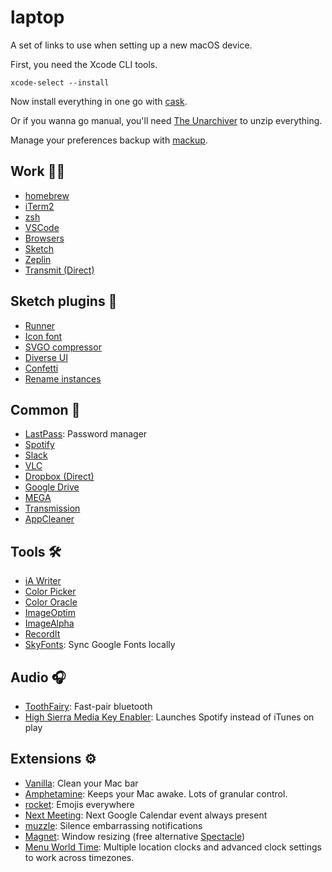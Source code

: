 # laptop

A set of links to use when setting up a new macOS device.

First, you need the Xcode CLI tools.

```
xcode-select --install
```

Now install everything in one go with [cask](cask.md).

Or if you wanna go manual, you'll need [The Unarchiver](https://theunarchiver.com/) to unzip everything.

Manage your preferences backup with [mackup](https://github.com/lra/mackup).

## Work 👨‍💻

- [homebrew](https://brew.sh/)
- [iTerm2](https://www.iterm2.com/)
- [zsh](https://ohmyz.sh/)
- [VSCode](https://code.visualstudio.com/Download)
- [Browsers](http://outdatedbrowser.com/en)
- [Sketch](https://www.sketchapp.com/)
- [Zeplin](https://zeplin.io/)
- [Transmit (Direct)](https://download.panic.com/transmit/Transmit%204.4.13.zip)

## Sketch plugins 💎

- [Runner](https://sketchrunner.com/)
- [Icon font](https://github.com/keremciu/sketch-iconfont)
- [SVGO compressor](https://github.com/BohemianCoding/svgo-compressor)
- [Diverse UI](https://github.com/reneepadgham/diverseui-sketch-plugin)
- [Confetti](http://www.sketchconfetti.com/)
- [Rename instances](https://github.com/exevil/sketch-rename-instances)

## Common 💃

- [LastPass](https://lastpass.com/download/): Password manager
- [Spotify](https://www.spotify.com/uk/download/other/)
- [Slack](https://slack.com/intl/es/downloads/osx)
- [VLC](https://www.videolan.org/vlc/download-macosx.en-GB.html)
- [Dropbox (Direct)](https://www.dropbox.com/en_GB/downloading)
- [Google Drive](https://www.google.com/drive/download/)
- [MEGA](https://mega.nz/sync)
- [Transmission](https://transmissionbt.com/)
- [AppCleaner](https://freemacsoft.net/appcleaner/)

## Tools 🛠️

- [iA Writer](https://ia.net/writer)
- [Color Picker](https://itunes.apple.com/gb/app/color-picker/id641027709?mt=12)
- [Color Oracle](https://colororacle.org/)
- [ImageOptim](https://imageoptim.com/mac)
- [ImageAlpha](https://pngmini.com/)
- [RecordIt](http://recordit.co/)
- [SkyFonts](https://www.monotype.com/products/skyfonts/): Sync Google Fonts locally

## Audio 🎧

- [ToothFairy](https://itunes.apple.com/gb/app/toothfairy/id1191449274?mt=12): Fast-pair bluetooth
- [High Sierra Media Key Enabler](http://milgra.com/high-sierra-media-key-enabler.html): Launches Spotify instead of iTunes on play

## Extensions ⚙️

- [Vanilla](https://matthewpalmer.net/vanilla/): Clean your Mac bar
- [Amphetamine](https://apps.apple.com/us/app/amphetamine/id937984704): Keeps your Mac awake. Lots of granular control.
- [rocket](https://matthewpalmer.net/rocket/): Emojis everywhere
- [Next Meeting](https://itunes.apple.com/us/app/next-meeting/id1017470484): Next Google Calendar event always present
- [muzzle](https://muzzleapp.com/): Silence embarrassing notifications
- [Magnet](https://apps.apple.com/app/id441258766): Window resizing (free alternative [Spectacle](https://www.spectacleapp.com/))
- [Menu World Time](https://apps.apple.com/gb/app/menu-world-time/id1446377255?mt=12): Multiple location clocks and advanced clock settings to work across timezones.
